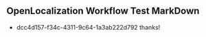 ## OpenLocalization Workflow Test MarkDown
* dcc4d157-f34c-4311-9c64-1a3ab222d792 
thanks!<!--HONumber=Mar16_HO3-->
